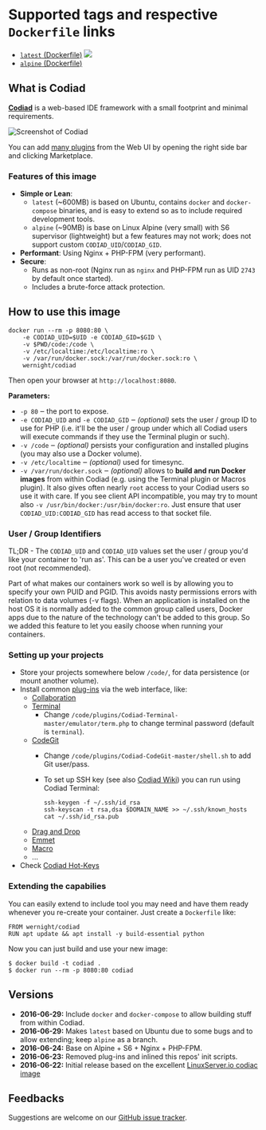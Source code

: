 # Supported tags and respective `Dockerfile` links

  * [`latest` (Dockerfile)](https://github.com/wernight/docker-codiad/blob/master/Dockerfile) [![](https://images.microbadger.com/badges/image/wernight/codiad.svg)](https://microbadger.com/images/wernight/codiad "Get your own image badge on microbadger.com")
  * [`alpine` (Dockerfile)](https://github.com/wernight/docker-codiad/blob/alpine/Dockerfile)


## What is Codiad

[**Codiad**](http://codiad.com/) is a web-based IDE framework with a small footprint and minimal requirements.

![Screenshot of Codiad](https://github.com/wernight/docker-codiad/raw/master/docs/screenshot.png)

You can add [many plugins](http://market.codiad.com/) from the Web UI by opening the right side bar and clicking Marketplace.


### Features of this image

  * **Simple or Lean**:
      * `latest` (~600MB) is based on Ubuntu, contains `docker` and `docker-compose` binaries, and is easy to extend so as to include required development tools.
      * `alpine` (~90MB) is base on Linux Alpine (very small) with S6 supervisor (lightweight) but a few features may not work; does not support custom `CODIAD_UID`/`CODIAD_GID`.
  * **Performant**: Using Nginx + PHP-FPM (very performant).
  * **Secure**:
      * Runs as non-root (Nginx run as `nginx` and PHP-FPM run as UID `2743` by default once started).
      * Includes a brute-force attack protection.



## How to use this image

    docker run --rm -p 8080:80 \
        -e CODIAD_UID=$UID -e CODIAD_GID=$GID \
        -v $PWD/code:/code \
        -v /etc/localtime:/etc/localtime:ro \
        -v /var/run/docker.sock:/var/run/docker.sock:ro \
        wernight/codiad

Then open your browser at `http://localhost:8080`.

**Parameters:**

  * `-p 80` ‒ the port to expose.
  * `-e CODIAD_UID` and `-e CODIAD_GID` ‒ *(optional)* sets the user / group ID to use for PHP
    (i.e. it'll be the user / group under which all Codiad users will execute commands if they use the Terminal plugin or such).
  * `-v /code` ‒ *(optional)* persists your configuration and installed plugins (you may also use a Docker volume).
  * `-v /etc/localtime` ‒ *(optional)* used for timesync.
  * `-v /var/run/docker.sock` ‒ *(optional)* allows to **build and run Docker images** from within Codiad
    (e.g. using the Terminal plugin or Macros plugin). It also gives often nearly `root` access to your Codiad
    users so use it with care. If you see client API incompatible, you may try to mount also `-v /usr/bin/docker:/usr/bin/docker:ro`.
    Just ensure that user `CODIAD_UID:CODIAD_GID` has read access to that socket file.


### User / Group Identifiers

TL;DR - The `CODIAD_UID` and `CODIAD_UID` values set the user / group you'd like your container to 'run as'. This can be a user you've created or even root (not recommended).

Part of what makes our containers work so well is by allowing you to specify your own PUID and PGID. This avoids nasty permissions errors with relation to data volumes (-v flags). When an application is installed on the host OS it is normally added to the common group called users, Docker apps due to the nature of the technology can't be added to this group. So we added this feature to let you easily choose when running your containers.


### Setting up your projects

  * Store your projects somewhere below `/code/`, for data persistence (or mount another volume).
  * Install common [plug-ins](http://market.codiad.com/) via the web interface, like:
      * [Collaboration](https://github.com/Codiad/Codiad-Collaborative)
      * [Terminal](https://github.com/Fluidbyte/Codiad-Terminal)
          * Change `/code/plugins/Codiad-Terminal-master/emulator/term.php` to change terminal password (default is `terminal`).
      * [CodeGit](https://github.com/Andr3as/Codiad-CodeGit)
          * Change `/code/plugins/Codiad-CodeGit-master/shell.sh` to add Git user/pass.
          * To set up SSH key (see also [Codiad Wiki](https://github.com/Andr3as/Codiad-CodeGit/wiki)) you can run using Codiad Terminal:

                ssh-keygen -f ~/.ssh/id_rsa
                ssh-keyscan -t rsa,dsa $DOMAIN_NAME >> ~/.ssh/known_hosts
                cat ~/.ssh/id_rsa.pub
      * [Drag and Drop](https://github.com/Andr3as/Codiad-DragDrop)
      * [Emmet](https://github.com/Andr3as/Codiad-Emmet)
      * [Macro](https://github.com/daeks/Codiad-Macro)
      * ...
   * Check [Codiad Hot-Keys](https://github.com/Codiad/Codiad/wiki/Hot-Keys)


### Extending the capabilies

You can easily extend to include tool you may need and have them ready
whenever you re-create your container. Just create a `Dockerfile` like:

    FROM wernight/codiad
    RUN apt update && apt install -y build-essential python

Now you can just build and use your new image:

    $ docker build -t codiad .
    $ docker run --rm -p 8080:80 codiad


## Versions

  * **2016-06-29:** Include `docker` and `docker-compose` to allow building stuff from within Codiad.
  * **2016-06-29:** Makes `latest` based on Ubuntu due to some bugs and to allow extending; keep `alpine` as a branch.
  * **2016-06-24:** Base on Alpine + S6 + Nginx + PHP-FPM.
  * **2016-06-23:** Removed plug-ins and inlined this repos' init scripts.
  * **2016-06-22:** Initial release based on the excellent [LinuxServer.io codiac image](https://github.com/linuxserver/docker-codiad)


## Feedbacks

Suggestions are welcome on our [GitHub issue tracker](https://github.com/wernight/docker-codiad/issues).
